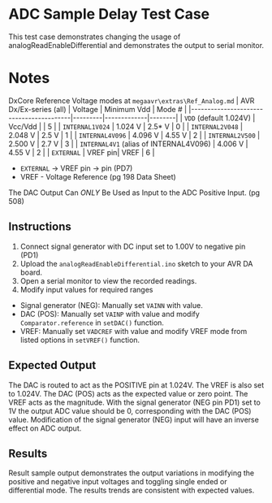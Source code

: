 # ADC Sample Delay Test Case
This test case demonstrates changing the usage of analogReadEnableDifferential
and demonstrates the output to serial monitor.

# Notes
DxCore Reference Voltage modes at `megaavr\extras\Ref_Analog.md`
| AVR Dx/Ex-series (all)                  | Voltage | Minimum Vdd | Mode # |
|-----------------------------------------|---------|-------------|--------|
| `VDD` (default 1.024V)                  | Vcc/Vdd |             |      5 |
| `INTERNAL1V024`                         | 1.024 V |      2.5* V |      0 |
| `INTERNAL2V048`                         | 2.048 V |      2.5  V |      1 |
| `INTERNAL4V096`                         | 4.096 V |      4.55 V |      2 |
| `INTERNAL2V500`                         | 2.500 V |      2.7  V |      3 |
| `INTERNAL4V1` (alias of INTERNAL4V096)  | 4.006 V |      4.55 V |      2 |
| `EXTERNAL`                              | VREF pin|        VREF |      6 |
 * `EXTERNAL` -> VREF pin -> pin (PD7)
 * VREF - Voltage Reference (pg 198 Data Sheet)

 The DAC Output Can *ONLY* Be Used as Input to the ADC Positive Input. (pg 508)

## Instructions
1. Connect signal generator with DC input set to 1.00V to negative pin (PD1)
2. Upload the `analogReadEnableDifferential.ino` sketch to your AVR DA board.
3. Open a serial monitor to view the recorded readings.
4. Modify input values for required ranges
 - Signal generator (NEG): Manually set `VAINN` with value.
 - DAC (POS): Manually set `VAINP` with value and modify `Comparator.reference`
 in `setDAC()` function.
 - VREF: Manually set `VADCREF` with value and modify VREF mode from listed
options in `setVREF()` function.

## Expected Output
The DAC is routed to act as the POSITIVE pin at 1.024V. The VREF is also set to
1.024V. The DAC (POS) acts as the expected value or zero point. The VREF acts as
the magnitude. With the signal generator (NEG pin PD1) set to 1V the output ADC
value should be 0, corresponding with the DAC (POS) value. Modification of the
signal generator (NEG) input will have an inverse effect on ADC output.

## Results
Result sample output demonstrates the output variations in modifying the positive
and negative input voltages and toggling single ended or differential mode. The
results trends are consistent with expected values.
